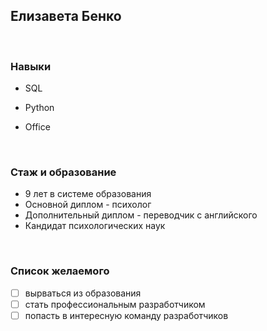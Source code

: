 ##  **Елизавета Бенко**

<br/>

### **Навыки**
 
+ SQL
  
+ Python   
  
+ Office

<br/>

### **Стаж и образование**

* 9 лет в системе образования
* Основной диплом - психолог
* Дополнительный диплом - переводчик с английского
* Кандидат психологических наук

<br/>

### **Список желаемого**

- [ ] вырваться из образования
- [ ] стать профессиональным разработчиком
- [ ] попасть в интересную команду разработчиков
